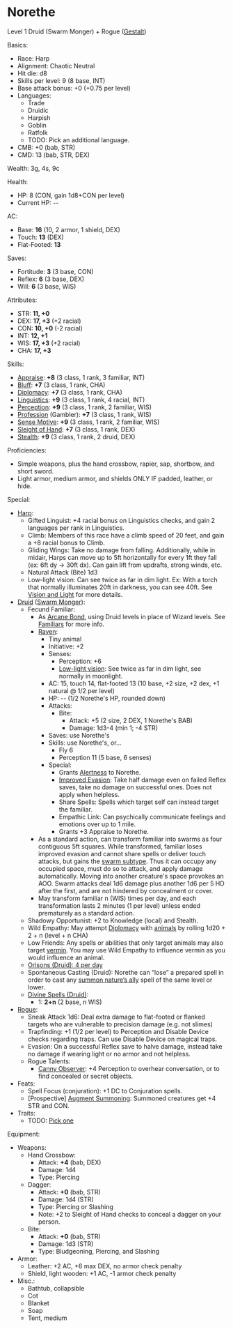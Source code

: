 # Norethe

Level 1 Druid (Swarm Monger) + Rogue ([Gestalt](http://www.d20srd.org/srd/variant/classes/gestaltCharacters.htm))

Basics:
- Race: Harp
- Alignment: Chaotic Neutral
- Hit die: d8
- Skills per level: 9 (8 base, INT)
- Base attack bonus: +0 (+0.75 per level)
- Languages:
	- Trade
	- Druidic
	- Harpish
	- Goblin
	- Ratfolk
	- TODO: Pick an additional language.
- CMB: +0 (bab, STR)
- CMD: 13 (bab, STR, DEX)

Wealth: 3g, 4s, 9c

Health:
- HP: 8 (CON, gain 1d8+CON per level)
- Current HP: --

AC:
- Base: **16** (10, 2 armor, 1 shield, DEX)
- Touch: **13** (DEX)
- Flat-Footed: **13**

Saves:
- Fortitude: **3** (3 base, CON)
- Reflex: **6** (3 base, DEX)
- Will: **6** (3 base, WIS)

Attributes:
- STR: **11, +0**
- DEX: **17, +3** (+2 racial)
- CON: **10, +0** (-2 racial)
- INT: **12, +1**
- WIS: **17, +3** (+2 racial)
- CHA: **17, +3**

Skills:
- [Appraise](https://www.d20pfsrd.com/skills/appraise): **+8** (3 class, 1 rank, 3 familiar, INT)
- [Bluff](https://www.d20pfsrd.com/skills/bluff): **+7** (3 class, 1 rank, CHA)
- [Diplomacy](https://www.d20pfsrd.com/skills/diplomacy): **+7** (3 class, 1 rank, CHA)
- [Linguistics](https://www.d20pfsrd.com/skills/linguistics): **+9** (3 class, 1 rank, 4 racial, INT)
- [Perception](https://www.d20pfsrd.com/skills/perception): **+9** (3 class, 1 rank, 2 familiar, WIS)
- [Profession](https://www.d20pfsrd.com/skills/profession) (Gambler): **+7** (3 class, 1 rank, WIS)
- [Sense Motive](https://www.d20pfsrd.com/skills/sense-motive): **+9** (3 class, 1 rank, 2 familiar, WIS)
- [Sleight of Hand](https://www.d20pfsrd.com/skills/sleight-of-hand): **+7** (3 class, 1 rank, DEX)
- [Stealth](https://www.d20pfsrd.com/skills/stealth): **+9** (3 class, 1 rank, 2 druid, DEX)

Proficiencies:
- Simple weapons, plus the hand crossbow, rapier, sap, shortbow, and short sword.
- Light armor, medium armor, and shields ONLY IF padded, leather, or hide.

Special:
- [Harp](https://messydeci.github.io/Monster-Girl-Campaign-v3.0/races/harp.html):
	- Gifted Linguist: +4 racial bonus on Linguistics checks, and gain 2 languages per rank in Linguistics.
	- Climb: Members of this race have a climb speed of 20 feet, and gain a +8 racial bonus to Climb.
	- Gliding Wings: Take no damage from falling. Additionally, while in midair, Harps can move up to 5ft horizontally for every 1ft they fall (ex: 6ft dy -> 30ft dx). Can gain lift from updrafts, strong winds, etc.
	- Natural Attack (Bite) 1d3
	- Low-light vision: Can see twice as far in dim light. Ex: With a torch that normally illuminates 20ft in darkness, you can see 40ft. See [Vision and Light](https://www.d20pfsrd.com/gamemastering/vision-and-light/) for more details.
- [Druid](https://www.d20pfsrd.com/classes/core-classes/druid/) ([Swarm Monger](https://www.d20pfsrd.com/classes/core-classes/druid/archetypes/paizo-druid-archetypes/swarm-monger/)):
	- Fecund Familiar:
		- As [Arcane Bond](https://www.d20pfsrd.com/classes/core-classes/wizard/#TOC-Arcane-Bond-Ex-or-Sp-), using Druid levels in place of Wizard levels. See [Familiars](https://www.d20pfsrd.com/classes/core-classes/wizard/familiar/) for more info.
		- [Raven](https://www.d20pfsrd.com/bestiary/monster-listings/animals/birds/raven):
			- Tiny animal
			- Initiative: +2
			- Senses:
				- Perception: +6
				- [Low-light vision](https://www.d20pfsrd.com/gamemastering/special-abilities#TOC-Low-Light-Vision): See twice as far in dim light, see normally in moonlight.
			- AC: 15, touch 14, flat-footed 13 (10 base, +2 size, +2 dex, +1 natural @ 1/2 per level)
			- HP: -- (1/2 Norethe's HP, rounded down)
			- Attacks:
				- Bite:
					- Attack: +5 (2 size, 2 DEX, 1 Norethe's BAB)
					- Damage: 1d3-4 (min 1; -4 STR)
			- Saves: use Norethe's
			- Skills: use Norethe's, or...
				- Fly 6
				- Perception 11 (5 base, 6 senses)
			- Special:
				- Grants [Alertness](https://www.d20pfsrd.com/feats/general-feats/alertness) to Norethe.
				- [Improved Evasion](https://www.d20pfsrd.com/classes/core-classes/rogue/rogue-talents/paizo-rogue-advanced-talents/improved-evasion-ex/): Take half damage even on failed Reflex saves, take no damage on successful ones. Does not apply when helpless.
				- Share Spells: Spells which target self can instead target the familiar.
				- Empathic Link: Can psychically communicate feelings and emotions over up to 1 mile.
				- Grants +3 Appraise to Norethe.
		- As a standard action, can transform familiar into swarms as four contiguous 5ft squares. While transformed, familiar loses improved evasion and cannot share spells or deliver touch attacks, but gains the [swarm subtype](https://www.d20pfsrd.com/bestiary/rules-for-monsters/creature-types/#Swarm_Subtype). Thus it can occupy any occupied space, must do so to attack, and apply damage automatically. Moving into another creature's space provokes an AOO. Swarm attacks deal 1d6 damage plus another 1d6 per 5 HD after the first, and are not hindered by concealment or cover.
		- May transform familiar n (WIS) times per day, and each transformation lasts 2 minutes (1 per level) unless ended prematurely as a standard action.
	- Shadowy Opportunist: +2 to Knowledge (local) and Stealth.
	- Wild Empathy: May attempt [Diplomacy](https://www.d20pfsrd.com/skills/diplomacy) with [animals](https://www.d20pfsrd.com/bestiary/rules-for-monsters/creature-types#TOC-Animal) by rolling 1d20 + 2 + n (level + n CHA)
	- Low Friends: Any spells or abilities that only target animals may also target [vermin](https://www.d20pfsrd.com/bestiary/rules-for-monsters/creature-types#TOC-Vermin). You may use Wild Empathy to influence vermin as you would influence an animal.
	- [Orisons (Druid): 4 per day](https://www.d20pfsrd.com/magic/spell-lists-and-domains/spell-lists-Druid/#p0)
	- Spontaneous Casting (Druid): Norethe can “lose” a prepared spell in order to cast any [summon nature’s ally](https://www.d20pfsrd.com/magic/all-spells/s/summon-natures-ally) spell of the same level or lower.
	- [Divine Spells (Druid)](https://www.d20pfsrd.com/magic/spell-lists-and-domains/spell-lists-Druid/):
		- 1: **2+n** (2 base, n WIS)
- [Rogue](https://www.d20pfsrd.com/classes/core-classes/rogue/):
	- Sneak Attack 1d6: Deal extra damage to flat-footed or flanked targets who are vulnerable to precision damage (e.g. not slimes)
	- Trapfinding: +1 (1/2 per level) to Perception and Disable Device checks regarding traps. Can use Disable Device on magical traps.
	- Evasion: On a successful Reflex save to halve damage, instead take no damage if wearing light or no armor and not helpless.
	- Rogue Talents:
		- [Canny Observer](https://www.d20pfsrd.com/classes/core-classes/rogue/rogue-talents/paizo-rogue-talents/canny-observer-ex): +4 Perception to overhear conversation, or to find concealed or secret objects.
- Feats:
	- Spell Focus (conjuration): +1 DC to Conjuration spells.
	- \[Prospective\] [Augment Summoning](https://www.d20pfsrd.com/feats/general-feats/augment-summoning/): Summoned creatures get +4 STR and CON.
- Traits:
	- TODO: [Pick one](https://www.d20pfsrd.com/traits/)

Equipment:
- Weapons:
	- Hand Crossbow:
		- Attack: **+4** (bab, DEX)
		- Damage: 1d4
		- Type: Piercing
	- Dagger:
		- Attack: **+0** (bab, STR)
		- Damage: 1d4 (STR)
		- Type: Piercing or Slashing
		- Note: +2 to Sleight of Hand checks to conceal a dagger on your person.
	- Bite:
		- Attack: **+0** (bab, STR)
		- Damage: 1d3 (STR)
		- Type: Bludgeoning, Piercing, and Slashing
- Armor:
	- Leather: +2 AC, +6 max DEX, no armor check penalty
	- Shield, light wooden: +1 AC, -1 armor check penalty
- Misc.:
	- Bathtub, collapsible
	- Cot
	- Blanket
	- Soap
	- Tent, medium
